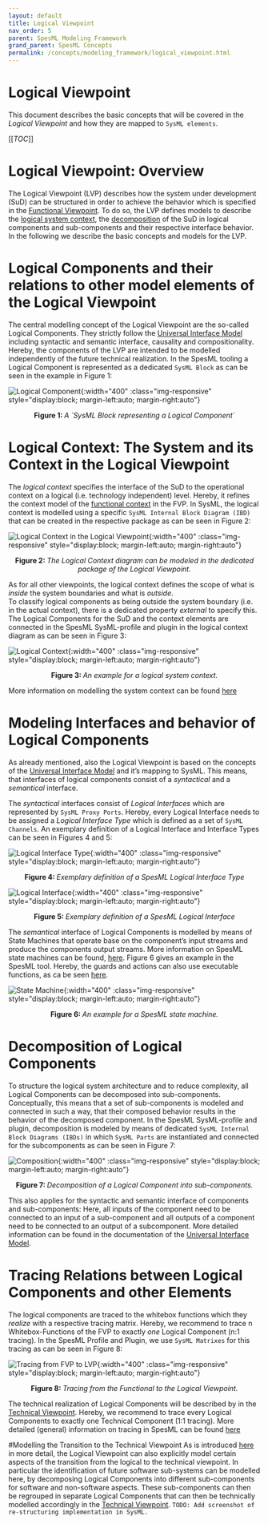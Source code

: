 ```yaml
---
layout: default
title: Logical Viewpoint
nav_order: 5
parent: SpesML Modeling Framework
grand_parent: SpesML Concepts
permalink: /concepts/modeling_framework/logical_viewpoint.html
---
```


# Logical Viewpoint

This document describes the basic concepts that will be covered in the _Logical Viewpoint_ and how they are mapped to `SysML elements`.

[[_TOC_]]

# Logical Viewpoint: Overview
The Logical Viewpoint (LVP) describes how the system under development (SuD) can be structured in order to achieve the behavior which is specified in the [Functional Viewpoint](https://spesml.github.io/concepts/modeling_framework/functional_viewpoint.html). 
To do so, the LVP defines models to describe the [logical system context](https://spesml.github.io/concepts/modeling_framework/logical_viewpoint.html#Logical-Context-The-System-and-its-Context-in-the-Logical-Viewpoint), the [decomposition](https://spesml.github.io/concepts/modeling_framework/logical_viewpoint.html#Decomposition-of-Logical-Components) of the SuD in logical components and sub-components and their respective interface behavior. 
In the following we describe the basic concepts and models for the LVP.

# Logical Components and their relations to other model elements of the Logical Viewpoint
The central modelling concept of the Logical Viewpoint are the so-called Logical Components. 
They strictly follow the [Universal Interface Model](https://spesml.github.io/concepts/modeling_framework/uim.html) including syntactic and semantic interface, causality and compositionality. 
Hereby, the components of the LVP are intended to be modelled independently of the future technical realization.
In the SpesML tooling a Logical Component is represented as a dedicated `SysML Block` as can be seen in the example in Figure 1:

![Logical Component](/images/logical_viewpoint/logical-component.png){:width="400" :class="img-responsive" style="display:block; margin-left:auto; margin-right:auto"}
<div align="center"><b>Figure 1: </b><em>A `SysML Block representing a Logical Component`</em></div>

# Logical Context: The System and its Context in the Logical Viewpoint
The _logical context_ specifies the interface of the SuD to the operational context on a logical (i.e. technology independent) level. 
Hereby, it refines the context model of the [functional context](https://spesml.github.io/concepts/modeling_framework/functional_viewpoint.html#functional-context-the-system-and-its-context-in-the-functional-viewpoint) in the FVP. 
In SysML, the logical context is modelled using a specific `SysML Internal Block Diagram (IBD)` that can be created in the respective package as can be seen in Figure 2:

![Logical Context in the Logical Viewpoint](/images/logical_viewpoint/logical-context_creation.png){:width="400" :class="img-responsive" style="display:block; margin-left:auto; margin-right:auto"}
<div align="center"><b>Figure 2: </b><em>The Logical Context diagram can be modeled in the dedicated package of the Logical Viewpoint.</em></div>

As for all other viewpoints, the logical context defines the scope of what is _inside_ the system boundaries and what is _outside_.  
To classify logical components as being outside the system boundary (i.e. in the actual context), there is a dedicated property _external_ to specify this. 
The Logical Components for the SuD and the context elements are connected in the SpesML SysML-profile and plugin in the logical context diagram as can be seen in Figure 3:

![Logical Context](/images/logical_viewpoint/logical-context.png){:width="400" :class="img-responsive" style="display:block; margin-left:auto; margin-right:auto"}
<div align="center"><b>Figure 3: </b><em>An example for a logical system context.</em></div>

More information on modelling the system context can be found [here](https://spesml.github.io/concepts/modeling_framework/context.html)

# Modeling Interfaces and behavior of Logical Components
As already mentioned, also the Logical Viewpoint is based on the concepts of the [Universal Interface Model](https://spesml.github.io/concepts/modeling_framework/uim.html) and it’s mapping to SysML. 
This means, that interfaces of logical components consist of a _syntactical_ and a _semantical_ interface.

The _syntactical_ interfaces consist of _Logical Interfaces_ which are represented by `SysML Proxy Ports`. 
Hereby, every Logical Interface needs to be assigned a _Logical Interface Type_ which is defined as a set of `SysML Channels`. 
An exemplary definition of a Logical Interface and Interface Types can be seen in Figures 4 and 5:


![Logical Interface Type](/images/logical_viewpoint/logical-intreface-type.png){:width="400" :class="img-responsive" style="display:block; margin-left:auto; margin-right:auto"}
<div align="center"><b>Figure 4: </b><em>Exemplary definition of a SpesML Logical Interface Type</em></div>

![Logical Interface](/images/logical_viewpoint/logical-intreface.png){:width="400" :class="img-responsive" style="display:block; margin-left:auto; margin-right:auto"}
<div align="center"><b>Figure 5: </b><em>Exemplary definition of a SpesML Logical Interface</em></div>

The _semantical_ interface of Logical Components is modelled by means of State Machines that operate base on the component’s input streams and produce the components output streams.
More information on SpesML state machines can be found, [here](https://spesml.github.io/concepts/modeling_framework/state_machines.html). Figure 6 gives an example in the SpesML tool. 
Hereby, the guards and actions can also use executable functions, as ca be seen [here](https://spesml.github.io/concepts/modeling_framework/executable_functions.html).

![State Machine](/images/logical_viewpoint/state-machine.png){:width="400" :class="img-responsive" style="display:block; margin-left:auto; margin-right:auto"}
<div align="center"><b>Figure 6: </b><em>An example for a SpesML state machine.</em></div>

# Decomposition of Logical Components
To structure the logical system architecture and to reduce complexity, all Logical Components can be decomposed into sub-components. 
Conceptually, this means that a set of sub-components is modeled and connected in such a way, that their composed behavior results in the behavior of the decomposed component. 
In the SpesML SysML-profile and plugin, decomposition is modeled by means of dedicated `SysML Internal Block Diagrams (IBDs)` in which `SysML Parts` are instantiated and connected for the subcomponents as can be seen in Figure 7:

![Composition](/images/logical_viewpoint/decomposition.png){:width="400" :class="img-responsive" style="display:block; margin-left:auto; margin-right:auto"}
<div align="center"><b>Figure 7: </b><em>Decomposition of a Logical Component into sub-components.</em></div>

This also applies for the syntactic and semantic interface of components and sub-components: 
Here, all inputs of the component need to be connected to an input of a sub-component and all outputs of a component need to be connected to an output of a subcomponent. 
More detailed information can be found in the documentation of the [Universal Interface Model](https://spesml.github.io/concepts/modeling_framework/uim.html).

# Tracing Relations between Logical Components and other Elements
The logical components are traced to the whitebox functions which they _realize_ with a respective tracing matrix. 
Hereby, we recommend to trace n Whitebox-Functions of the FVP to exactly _one_ Logical Component (n:1 tracing).
In the SpesML Profile and Plugin, we use `SysML Matrixes` for this tracing as can be seen in Figure 8:

![Tracing from FVP to LVP](/images/logical_viewpoint/tracing_fvp-lvp.png){:width="400" :class="img-responsive" style="display:block; margin-left:auto; margin-right:auto"}
<div align="center"><b>Figure 8: </b><em>Tracing from the Functional to the Logical Viewpoint.</em></div>

The technical realization of Logical Components will be described by in the [Technical Viewpoint](https://spesml.github.io/concepts/modeling_framework/technical_viewpoint.html). 
Hereby, we recommend to trace every Logical Components to exactly one Technical Component (1:1 tracing).
More detailed (general) information on tracing in SpesML can be found [here](https://spesml.github.io/concepts/modeling_framework/tracing.html)

#Modelling the Transition to the Technical Viewpoint
As is introduced [here](https://spesml.github.io/concepts/modeling_framework/tracing.html#definition-of-software-components-in-the-logical-architecture) in more detail, the Logical Viewpoint can also explicitly model certain aspects of the transition from the logical to the technical viewpoint. 
In particular the identification of future software sub-systems can be modelled here, by decomposing Logical Components into different sub-components for software and non-software aspects. 
These sub-components can then be regrouped in separate Logical Components that can then be technically modelled accordingly in the [Technical Viewpoint](https://spesml.github.io/concepts/modeling_framework/technical_viewpoint.html).
`TODO: Add screenshot of re-structuring implementation in SysML.`
